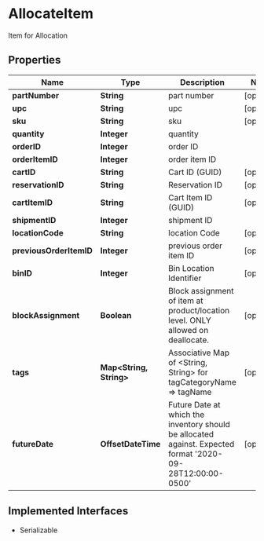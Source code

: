 

# AllocateItem

Item for Allocation

## Properties

| Name | Type | Description | Notes |
|------------ | ------------- | ------------- | -------------|
|**partNumber** | **String** | part number |  [optional] |
|**upc** | **String** | upc |  [optional] |
|**sku** | **String** | sku |  [optional] |
|**quantity** | **Integer** | quantity |  |
|**orderID** | **Integer** | order ID |  |
|**orderItemID** | **Integer** | order item ID |  |
|**cartID** | **String** | Cart ID (GUID) |  [optional] |
|**reservationID** | **String** | Reservation ID |  [optional] |
|**cartItemID** | **String** | Cart Item ID (GUID) |  [optional] |
|**shipmentID** | **Integer** | shipment ID |  |
|**locationCode** | **String** | location Code |  [optional] |
|**previousOrderItemID** | **Integer** | previous order item ID |  [optional] |
|**binID** | **Integer** | Bin Location Identifier |  [optional] |
|**blockAssignment** | **Boolean** | Block assignment of item at product/location level. ONLY allowed on deallocate. |  [optional] |
|**tags** | **Map&lt;String, String&gt;** | Associative Map of &lt;String, String&gt; for tagCategoryName &#x3D;&gt; tagName |  [optional] |
|**futureDate** | **OffsetDateTime** | Future Date at which the inventory should be allocated against. Expected format &#39;2020-09-28T12:00:00-0500&#39; |  [optional] |


## Implemented Interfaces

* Serializable


